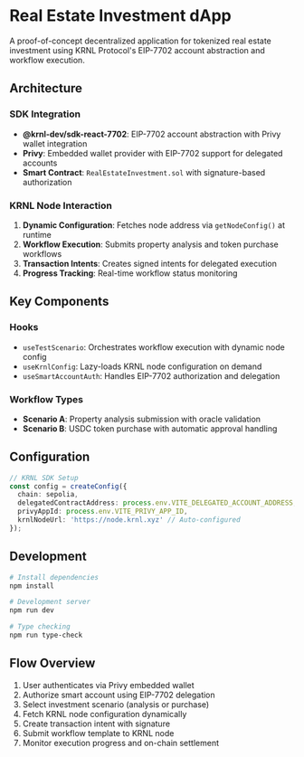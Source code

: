 # Real Estate Investment dApp

A proof-of-concept decentralized application for tokenized real estate investment using KRNL Protocol's EIP-7702 account abstraction and workflow execution.

## Architecture

### SDK Integration
- **@krnl-dev/sdk-react-7702**: EIP-7702 account abstraction with Privy wallet integration
- **Privy**: Embedded wallet provider with EIP-7702 support for delegated accounts
- **Smart Contract**: `RealEstateInvestment.sol` with signature-based authorization

### KRNL Node Interaction
1. **Dynamic Configuration**: Fetches node address via `getNodeConfig()` at runtime
2. **Workflow Execution**: Submits property analysis and token purchase workflows
3. **Transaction Intents**: Creates signed intents for delegated execution
4. **Progress Tracking**: Real-time workflow status monitoring

## Key Components

### Hooks
- `useTestScenario`: Orchestrates workflow execution with dynamic node config
- `useKrnlConfig`: Lazy-loads KRNL node configuration on demand
- `useSmartAccountAuth`: Handles EIP-7702 authorization and delegation

### Workflow Types
- **Scenario A**: Property analysis submission with oracle validation
- **Scenario B**: USDC token purchase with automatic approval handling

## Configuration

```typescript
// KRNL SDK Setup
const config = createConfig({
  chain: sepolia,
  delegatedContractAddress: process.env.VITE_DELEGATED_ACCOUNT_ADDRESS,
  privyAppId: process.env.VITE_PRIVY_APP_ID,
  krnlNodeUrl: 'https://node.krnl.xyz' // Auto-configured
});
```

## Development

```bash
# Install dependencies
npm install

# Development server
npm run dev

# Type checking
npm run type-check
```

## Flow Overview

1. User authenticates via Privy embedded wallet
2. Authorize smart account using EIP-7702 delegation
3. Select investment scenario (analysis or purchase)
4. Fetch KRNL node configuration dynamically
5. Create transaction intent with signature
6. Submit workflow template to KRNL node
7. Monitor execution progress and on-chain settlement
